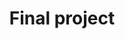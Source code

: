 ---
layout: list
title: Final project
slug: final-project
menu: true
order: 1
description: >
  Posts related to the development of my final project :tada:
---